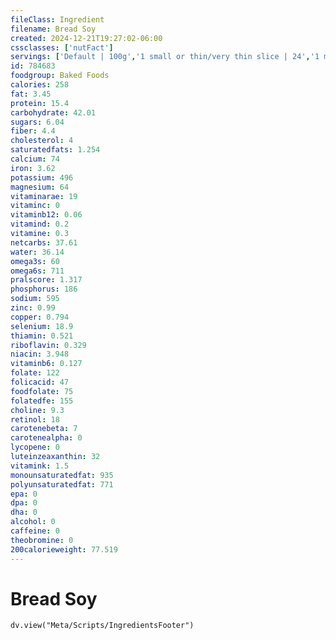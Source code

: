 ```yaml
---
fileClass: Ingredient
filename: Bread Soy
created: 2024-12-21T19:27:02-06:00
cssclasses: ['nutFact']
servings: ['Default | 100g','1 small or thin/very thin slice | 24','1 medium or regular slice | 28','1 large or thick slice | 43','1 slice, crust not eaten | 13','1 slice, snack-size | 10']
id: 784683
foodgroup: Baked Foods
calories: 258
fat: 3.45
protein: 15.4
carbohydrate: 42.01
sugars: 6.04
fiber: 4.4
cholesterol: 4
saturatedfats: 1.254
calcium: 74
iron: 3.62
potassium: 496
magnesium: 64
vitaminarae: 19
vitaminc: 0
vitaminb12: 0.06
vitamind: 0.2
vitamine: 0.3
netcarbs: 37.61
water: 36.14
omega3s: 60
omega6s: 711
pralscore: 1.317
phosphorus: 186
sodium: 595
zinc: 0.99
copper: 0.794
selenium: 18.9
thiamin: 0.521
riboflavin: 0.329
niacin: 3.948
vitaminb6: 0.127
folate: 122
folicacid: 47
foodfolate: 75
folatedfe: 155
choline: 9.3
retinol: 18
carotenebeta: 7
carotenealpha: 0
lycopene: 0
luteinzeaxanthin: 32
vitamink: 1.5
monounsaturatedfat: 935
polyunsaturatedfat: 771
epa: 0
dpa: 0
dha: 0
alcohol: 0
caffeine: 0
theobromine: 0
200calorieweight: 77.519
---
```


# Bread Soy

```dataviewjs
dv.view("Meta/Scripts/IngredientsFooter")
```
